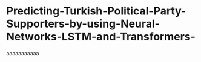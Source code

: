 # Predicting-Turkish-Political-Party-Supporters-by-using-Neural-Networks-LSTM-and-Transformers-

aaaaaaaaaaa
